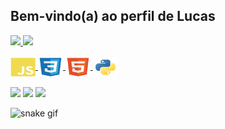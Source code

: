 ## Bem-vindo(a) ao perfil de Lucas 

<div>
<a href="https://github.com/pant0rex">
<img height="180em" src="https://github-readme-stats.vercel.app/api?username=pant0rex&show_icons=true&theme=tokyonight&include_all_commits=true&count_private=true"/>
<img height="180em" src="https://github-readme-stats.vercel.app/api/top-langs/?username=pant0rex&layout=compact&langs_count=6&theme=tokyonight"/>

</div>
<div style="display: inline_block"><br>
<img align="center" alt="Js" height="30" width="40" src="https://raw.githubusercontent.com/devicons/devicon/master/icons/javascript/javascript-plain.svg">
<img align="center" alt="Css3" height="30" width="40" src="https://raw.githubusercontent.com/devicons/devicon/master/icons/css3/css3-original.svg">
<img align="center" alt="html5" height="30" width="40" src="https://raw.githubusercontent.com/devicons/devicon/master/icons/html5/html5-original.svg">
<img align="center" alt="Python" height="30" width="40" src="https://raw.githubusercontent.com/devicons/devicon/master/icons/python/python-original.svg">
</div>
 
 <br>
  
<div> 
<a href="https://www.linkedin.com/in/lucasassalin" target="_blank"><img src="https://img.shields.io/badge/-LinkedIn-%230077B5?style=for-the-badge&logo=linkedin&logoColor=white" target="_blank"></a> 
<a href = "mailto:pant0rex001@gmail.com"><img src="https://img.shields.io/badge/-Gmail-%23333?style=for-the-badge&logo=gmail&logoColor=white" target="_blank"></a>
<a href="https://www.instagram.com/pant0rex/" target="_blank"><img src="https://img.shields.io/badge/-Instagram-%23E4405F?style=for-the-badge&logo=instagram&logoColor=white" target="_blank"></a> 

![snake gif](https://github.com/pant0rex/pant0rex/blob/output/github-contribution-grid-snake.gif)
 
</div>
